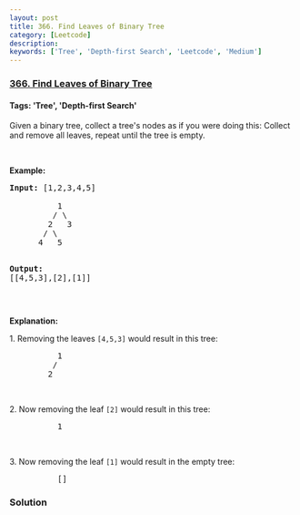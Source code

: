 ```yaml
---
layout: post
title: 366. Find Leaves of Binary Tree
category: [Leetcode]
description: 
keywords: ['Tree', 'Depth-first Search', 'Leetcode', 'Medium']
---
```

### [366. Find Leaves of Binary Tree](https://leetcode.com/problems/find-leaves-of-binary-tree)

#### Tags: 'Tree', 'Depth-first Search'

<div class="content__u3I1 question-content__JfgR"><div><p>Given a binary tree, collect a tree's nodes as if you were doing this: Collect and remove all leaves, repeat until the tree is empty.</p>
<p> </p>
<p><strong>Example:</strong></p>
<pre><strong>Input: </strong><span id="example-input-1-1">[1,2,3,4,5]
  
          </span>1
         / \
        2   3
       / \     
      4   5    

<strong>Output: </strong><span id="example-output-1">[[4,5,3],[2],[1]]</span>
</pre>
<p> </p>
<p><strong>Explanation:</strong></p>
<p>1. Removing the leaves <code>[4,5,3]</code> would result in this tree:</p>
<pre>          1
         / 
        2          
</pre>
<p> </p>
<p>2. Now removing the leaf <code>[2]</code> would result in this tree:</p>
<pre>          1          
</pre>
<p> </p>
<p>3. Now removing the leaf <code>[1]</code> would result in the empty tree:</p>
<pre>          []         
</pre></div></div>

### Solution
